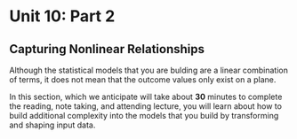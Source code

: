 # Unit 10: Part 2 

## Capturing Nonlinear Relationships 

Although the statistical models that you are bulding are a linear combination of terms, it does not mean that the outcome values only exist on a plane. 

In this section, which we anticipate will take about **30** minutes to complete the reading, note taking, and attending lecture, you will learn about how to build additional complexity into the models that you build by transforming and shaping input data. 
